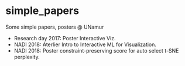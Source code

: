 # simple_papers
Some simple papers, posters @ UNamur

+ Research day 2017: Poster Interactive Viz.
+ NADI 2018: Aterlier Intro to Interactive ML for Visualization.
+ NADI 2018: Poster constraint-preserving score for auto select t-SNE perplexity.
